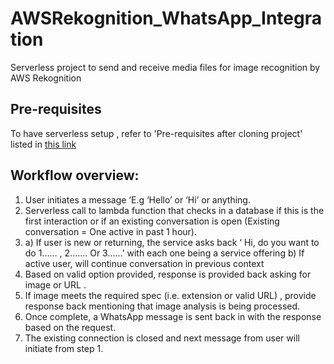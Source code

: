 # AWSRekognition_WhatsApp_Integration
Serverless project to send and receive media files for image recognition by AWS Rekognition

## Pre-requisites

To have serverless setup , refer to 'Pre-requisites after cloning project' listed in [this link](https://github.com/anilmenon14/TwilioAWSLambda#pre-requisites-after-cloning-project)

## Workflow overview:

1. User initiates a message ‘E.g ‘Hello’ or ‘Hi’ or anything.
2. Serverless call to lambda function that checks in a database if this is the first interaction or if an existing conversation is open (Existing conversation = One active in past 1 hour).
2.  a) If user is new or returning, the service asks back ‘ Hi, do you want to do 1…… , 2……. Or 3……’ with each one being a service offering
    b) If active user, will continue conversation in previous context
3. Based on valid option provided, response is provided back asking for image or URL .
4. If image meets the required spec (i.e. extension or valid URL) , provide response back mentioning that image analysis is being processed.
5. Once complete, a WhatsApp message is sent back in with the response based on the request.
6. The existing connection is closed and next message from user will initiate from step 1.
